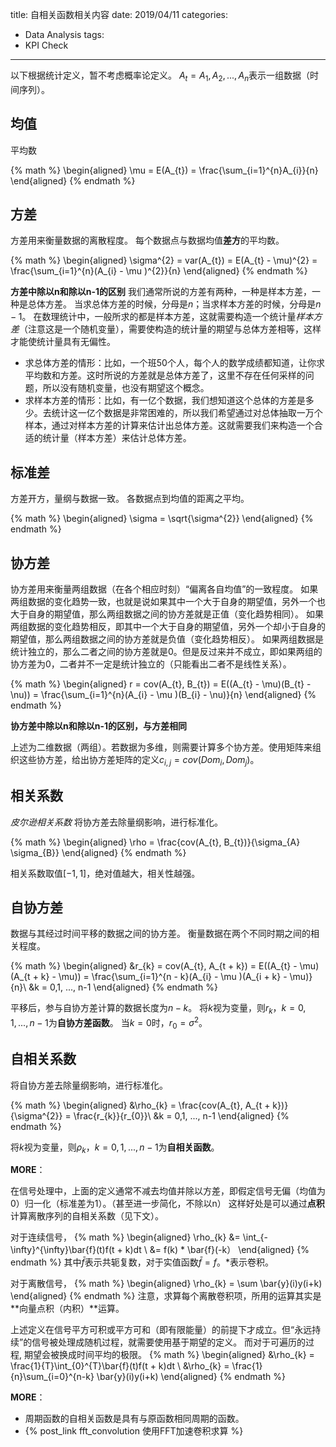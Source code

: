 title: 自相关函数相关内容
date: 2019/04/11
categories:
- Data Analysis
tags:
- KPI Check
---


以下根据统计定义，暂不考虑概率论定义。
$A_{t} = A_{1}, A_{2}, ..., A_{n}$表示一组数据（时间序列）。


## 均值 ##

平均数

{% math %}
\begin{aligned}
\mu = E(A_{t}) = \frac{\sum_{i=1}^{n}A_{i}}{n}
\end{aligned}
{% endmath %}


## 方差 ##

方差用来衡量数据的离散程度。
每个数据点与数据均值**差方**的平均数。

{% math %}
\begin{aligned}
\sigma^{2} = var(A_{t}) = E(A_{t} - \mu)^{2} = \frac{\sum_{i=1}^{n}(A_{i} - \mu )^{2}}{n}
\end{aligned}
{% endmath %}

**方差中除以n和除以n-1的区别**
我们通常所说的方差有两种，一种是样本方差，一种是总体方差。
当求总体方差的时候，分母是$n$；当求样本方差的时候，分母是$n-1$。
在数理统计中，一般所求的都是样本方差，这就需要构造一个统计量*样本方差*（注意这是一个随机变量），需要使构造的统计量的期望与总体方差相等，这样才能使统计量具有无偏性。
- 求总体方差的情形：比如，一个班50个人，每个人的数学成绩都知道，让你求平均数和方差。这时所说的方差就是总体方差了，这里不存在任何采样的问题，所以没有随机变量，也没有期望这个概念。
- 求样本方差的情形：比如，有一亿个数据，我们想知道这个总体的方差是多少。去统计这一亿个数据是非常困难的，所以我们希望通过对总体抽取一万个样本，通过对样本方差的计算来估计出总体方差。这就需要我们来构造一个合适的统计量（样本方差）来估计总体方差。


## 标准差 ##

方差开方，量纲与数据一致。
各数据点到均值的距离之平均。

{% math %}
\begin{aligned}
\sigma = \sqrt{\sigma^{2}}
\end{aligned}
{% endmath %}


## 协方差 ##

协方差用来衡量两组数据（在各个相应时刻）“偏离各自均值”的一致程度。
如果两组数据的变化趋势一致，也就是说如果其中一个大于自身的期望值，另外一个也大于自身的期望值，那么两组数据之间的协方差就是正值（变化趋势相同）。
如果两组数据的变化趋势相反，即其中一个大于自身的期望值，另外一个却小于自身的期望值，那么两组数据之间的协方差就是负值（变化趋势相反）。
如果两组数据是统计独立的，那么二者之间的协方差就是0。但是反过来并不成立，即如果两组的协方差为0，二者并不一定是统计独立的（只能看出二者不是线性关系）。

{% math %}
\begin{aligned}
r = cov(A_{t}, B_{t}) = E((A_{t} - \mu)(B_{t} - \nu)) = \frac{\sum_{i=1}^{n}(A_{i} - \mu )(B_{i} - \nu)}{n}
\end{aligned}
{% endmath %}

**协方差中除以n和除以n-1的区别，与方差相同**

上述为二维数据（两组）。若数据为多维，则需要计算多个协方差。使用矩阵来组织这些协方差，给出协方差矩阵的定义$c_{i,j} = cov(Dom_{i}, Dom_{j})$。


## 相关系数 ##

*皮尔逊相关系数*
将协方差去除量纲影响，进行标准化。

{% math %}
\begin{aligned}
\rho = \frac{cov(A_{t}, B_{t})}{\sigma_{A} \sigma_{B}}
\end{aligned}
{% endmath %}

相关系数取值$[-1, 1]$，绝对值越大，相关性越强。


## 自协方差 ##

数据与其经过时间平移的数据之间的协方差。
衡量数据在两个不同时期之间的相关程度。

{% math %}
\begin{aligned}
&r_{k} = cov(A_{t}, A_{t + k}) = E((A_{t} - \mu)(A_{t + k} - \mu)) = \frac{\sum_{i=1}^{n - k}(A_{i} - \mu )(A_{i + k} - \mu)}{n}\\
&k = 0,1, ..., n-1
\end{aligned}
{% endmath %}

平移后，参与自协方差计算的数据长度为$n-k$。
将$k$视为变量，则$r_{k}， k = 0,1, ..., n-1$为**自协方差函数**。
当$k=0$时，$r_{0} = \sigma^{2}$。


## 自相关系数 ##

将自协方差去除量纲影响，进行标准化。

{% math %}
\begin{aligned}
&\rho_{k} = \frac{cov(A_{t}, A_{t + k})}{\sigma^{2}} = \frac{r_{k}}{r_{0}}\\
&k = 0,1, ..., n-1
\end{aligned}
{% endmath %}

将$k$视为变量，则$\rho_{k}， k = 0,1, ..., n-1$为**自相关函数**。

**MORE**：

在信号处理中，上面的定义通常不减去均值并除以方差，即假定信号无偏（均值为0）归一化（标准差为1）。（甚至进一步简化，不除以n）
这样好处是可以通过**点积**计算离散序列的自相关系数（见下文）。

对于连续信号，
{% math %}
\begin{aligned}
\rho_{k} &= \int_{-\infty}^{\infty}\bar{f}(t)f(t + k)dt \\
&= f(k) * \bar{f}(-k） 
\end{aligned}
{% endmath %}
其中$\bar{f}$表示共轭复数，对于实值函数$\bar{f} = f$。$*$表示卷积。

对于离散信号，
{% math %}
\begin{aligned}
\rho_{k} = \sum \bar{y}(i)y(i+k)
\end{aligned}
{% endmath %}
注意，求算每个离散卷积项，所用的运算其实是**向量点积（内积）**运算。

上述定义在信号平方可积或平方可和（即有限能量）的前提下才成立。但“永远持续”的信号被处理成随机过程，就需要使用基于期望的定义。
而对于可遍历的过程, 期望会被换成时间平均的极限。
{% math %}
\begin{aligned}
&\rho_{k} = \frac{1}{T}\int_{0}^{T}\bar{f}(t)f(t + k)dt \\
&\rho_{k} = \frac{1}{n}\sum_{i=0}^{n-k} \bar{y}(i)y(i+k)
\end{aligned}
{% endmath %}

**MORE**：

- 周期函数的自相关函数是具有与原函数相同周期的函数。
- {% post_link fft_convolution 使用FFT加速卷积求算 %}
